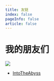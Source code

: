 ```yaml
---
title: 友链
index: false
pageInfo: false
article: false
---
```

# 我的朋友们
<img src="https://into_the_abyss.gitee.io/blog/avatar.png">

- [IntoTheAbyss](https://into_the_abyss.gitee.io/blog/)